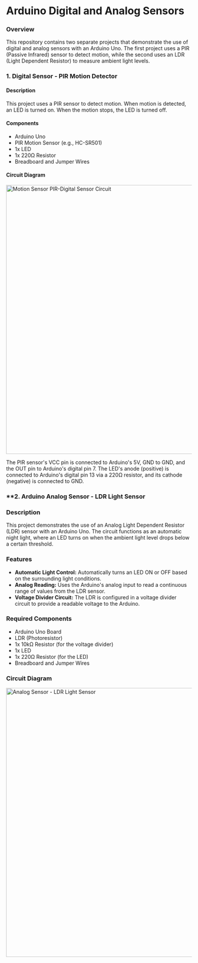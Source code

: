 # Arduino Digital and Analog Sensors

### **Overview**

This repository contains two separate projects that demonstrate the use of digital and analog sensors with an Arduino Uno. The first project uses a PIR (Passive Infrared) sensor to detect motion, while the second uses an LDR (Light Dependent Resistor) to measure ambient light levels.

### **1. Digital Sensor - PIR Motion Detector**

#### **Description**
This project uses a PIR sensor to detect motion. When motion is detected, an LED is turned on. When the motion stops, the LED is turned off.

#### **Components**
* Arduino Uno
* PIR Motion Sensor (e.g., HC-SR501)
* 1x LED
* 1x 220Ω Resistor
* Breadboard and Jumper Wires

#### **Circuit Diagram**
<img width="1440" height="729" alt="Motion Sensor PIR-Digital Sensor Circuit" src="https://github.com/user-attachments/assets/6ac1ac4f-eaf8-432c-a68a-9be4b8091574" />

The PIR sensor's VCC pin is connected to Arduino's 5V, GND to GND, and the OUT pin to Arduino's digital pin 7. The LED's anode (positive) is connected to Arduino's digital pin 13 via a 220Ω resistor, and its cathode (negative) is connected to GND.






###  **2. Arduino Analog Sensor - LDR Light Sensor

### **Description**

This project demonstrates the use of an Analog Light Dependent Resistor (LDR) sensor with an Arduino Uno. The circuit functions as an automatic night light, where an LED turns on when the ambient light level drops below a certain threshold.

### **Features**

* **Automatic Light Control:** Automatically turns an LED ON or OFF based on the surrounding light conditions.
* **Analog Reading:** Uses the Arduino's analog input to read a continuous range of values from the LDR sensor.
* **Voltage Divider Circuit:** The LDR is configured in a voltage divider circuit to provide a readable voltage to the Arduino.

### **Required Components**

* Arduino Uno Board
* LDR (Photoresistor)
* 1x 10kΩ Resistor (for the voltage divider)
* 1x LED
* 1x 220Ω Resistor (for the LED)
* Breadboard and Jumper Wires

### **Circuit Diagram**

<img width="1440" height="729" alt="Analog Sensor - LDR Light Sensor" src="https://github.com/user-attachments/assets/1e9694d5-6a37-4ac7-88ce-6e9c53418ffa" />



